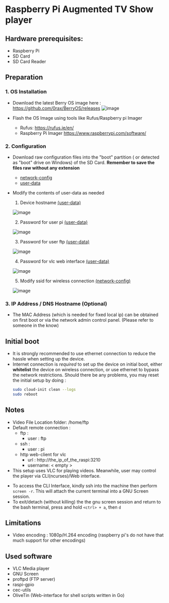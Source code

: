 # Raspberry Pi Augmented TV Show player 

## Hardware prerequisites:
- Raspberry Pi
- SD Card
- SD Card Reader

## Preparation
### 1. OS Installation

- Download the latest Berry OS image here : https://github.com/0rax/BerryOS/releases
  ![image](https://github.com/B83C/raspi_video/assets/72597973/fa578165-98bd-4a53-b8d1-d2521c7ee24e)

- Flash the OS Image using tools like Rufus/Raspberry pi Imager 
  - Rufus: https://rufus.ie/en/
  - Raspberry Pi Imager https://www.raspberrypi.com/software/

### 2. Configuration

- Download raw configuration files into the "boot" partition ( or detected as "boot" drive on Windows) of the SD Card. **Remember to save the files raw without any extension**
  * [network-config](network-config?raw=1)
  * [user-data](user-data?raw=1)
 
- Modify the contents of user-data as needed
  1) Device hostname [(user-data)](user-data?raw=1)
  
    ![image](https://github.com/B83C/raspi_video/assets/72597973/f5e435ce-912a-45e5-992a-e4b5dc8eb002)
    
  2) Password for user pi [(user-data)](user-data?raw=1)

    ![image](https://github.com/B83C/raspi_video/assets/72597973/bc61374a-0805-4d30-8470-bc7f7982aedd)
    
  3) Password for user ftp [(user-data)](user-data?raw=1)

    ![image](https://github.com/B83C/raspi_video/assets/72597973/d53d01da-3eee-44bd-924d-7024991123a9)
    
  4) Password for vlc web interface [(user-data)](user-data?raw=1)

    ![image](https://github.com/B83C/raspi_video/assets/72597973/2e863b24-2063-49d0-b4ed-3969a5c88b77)
  
  5) Modify ssid for wireless connection [(network-config)](network-config?raw=1)

    ![image](https://github.com/B83C/raspi_video/assets/72597973/a3abe186-c236-49e6-a6e0-6517b62ceef9)
     
     
### 3. IP Address / DNS Hostname (Optional)
  - The MAC Address (which is needed for fixed local ip) can be obtained on first boot or via the network admin control panel. (Please refer to someone in the know)

## Initial boot
- It is strongly recommended to use ethernet connection to reduce the hassle when setting up the device.
- Internet connection is *required* to set up the device on initial boot, either **whitelist** the device on wireless connection, or use ethernet to bypass the network restrictions. Should there be any problems, you may reset the initial setup by doing :
  ```sh
  sudo cloud-init clean --logs
  sudo reboot
  ```
  
## Notes
- Video File Location
    folder: /home/ftp
- Default remote connection :
  * ftp : 
    - user : ftp
  * ssh : 
    - user : pi
  * http web-client for vlc
    - url : http://the_ip_of_the_raspi:3210
    - username: < empty >
 - This setup uses VLC for playing videos. Meanwhile, user may control the player via CLI(ncurses)/Web interface.
  * To access the CLI Interface, kindly ssh into the machine then perform `screen -r`. This will attach the current terminal into a GNU Screen session.
  * To exit/detach (without killing) the the gnu screen session and return to the bash terminal, press and hold `<ctrl> + a`, then `d`

## Limitations
- Video encoding : 1080p/H.264 encoding (raspberry pi's do not have that much support for other encodings)

## Used software
  - VLC Media player
  - GNU Screen
  - proftpd (FTP server)
  - raspi-gpio
  - cec-utils
  - OliveTin (Web-interface for shell scripts written in Go)
